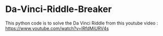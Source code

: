 # Da-Vinci-Riddle-Breaker
This python code is to solve the Da Vinci Riddle from this youtube video : https://www.youtube.com/watch?v=lRfdMiURV4s
